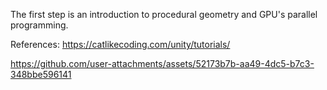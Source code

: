 The first step is an introduction to procedural geometry and GPU's parallel programming.

References: 
https://catlikecoding.com/unity/tutorials/


https://github.com/user-attachments/assets/52173b7b-aa49-4dc5-b7c3-348bbe596141

